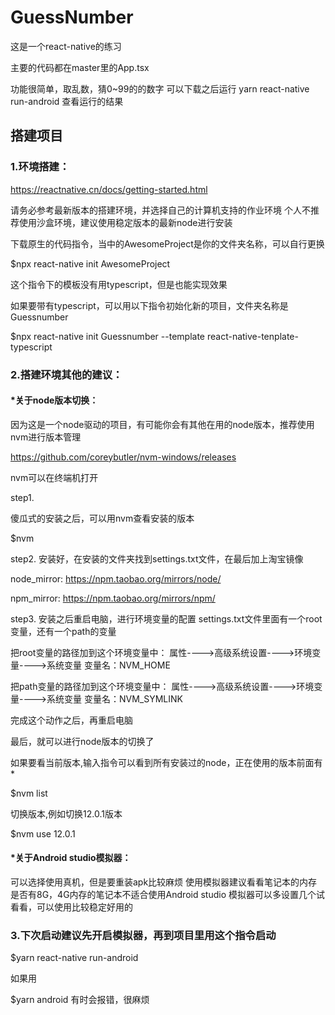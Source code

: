 # GuessNumber

这是一个react-native的练习

主要的代码都在master里的App.tsx

功能很简单，取乱数，猜0~99的的数字 可以下载之后运行 yarn react-native run-android 查看运行的结果

## 搭建项目

### 1.环境搭建：

https://reactnative.cn/docs/getting-started.html

请务必参考最新版本的搭建环境，并选择自己的计算机支持的作业环境
个人不推荐使用沙盒环境，建议使用稳定版本的最新node进行安装

下载原生的代码指令，当中的AwesomeProject是你的文件夹名称，可以自行更换

$npx react-native init AwesomeProject 

这个指令下的模板没有用typescript，但是也能实现效果

如果要带有typescript，可以用以下指令初始化新的项目，文件夹名称是Guessnumber

$npx react-native init Guessnumber --template react-native-tenplate-typescript


### 2.搭建环境其他的建议：

#### *关于node版本切换：

因为这是一个node驱动的项目，有可能你会有其他在用的node版本，推荐使用nvm进行版本管理

https://github.com/coreybutler/nvm-windows/releases

nvm可以在终端机打开

step1.

傻瓜式的安装之后，可以用nvm查看安装的版本

$nvm 

step2.
安装好，在安装的文件夹找到settings.txt文件，在最后加上淘宝镜像

node_mirror: https://npm.taobao.org/mirrors/node/

npm_mirror: https://npm.taobao.org/mirrors/npm/

step3.
安装之后重启电脑，进行环境变量的配置
settings.txt文件里面有一个root变量，还有一个path的变量

把root变量的路径加到这个环境变量中：
属性---->高级系统设置---->环境变量---->系统变量 
变量名：NVM_HOME

把path变量的路径加到这个环境变量中：
属性---->高级系统设置---->环境变量---->系统变量
变量名：NVM_SYMLINK

完成这个动作之后，再重启电脑

最后，就可以进行node版本的切换了

如果要看当前版本,输入指令可以看到所有安装过的node，正在使用的版本前面有* 

$nvm list

切换版本,例如切换12.0.1版本

$nvm use 12.0.1

#### *关于Android studio模拟器：

可以选择使用真机，但是要重装apk比较麻烦
使用模拟器建议看看笔记本的内存是否有8G，4G内存的笔记本不适合使用Android studio
模拟器可以多设置几个试看看，可以使用比较稳定好用的


### 3.下次启动建议先开启模拟器，再到项目里用这个指令启动

$yarn react-native run-android

如果用

$yarn android 有时会报错，很麻烦



